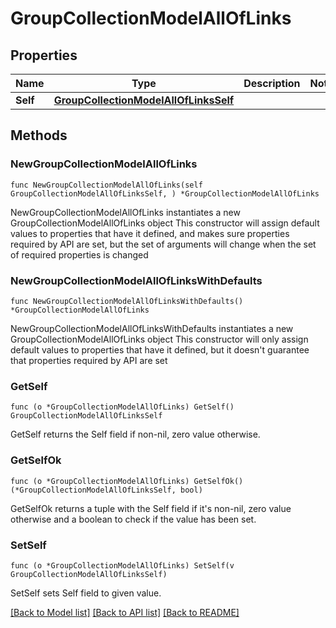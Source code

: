 # GroupCollectionModelAllOfLinks

## Properties

Name | Type | Description | Notes
------------ | ------------- | ------------- | -------------
**Self** | [**GroupCollectionModelAllOfLinksSelf**](GroupCollectionModelAllOfLinksSelf.md) |  | 

## Methods

### NewGroupCollectionModelAllOfLinks

`func NewGroupCollectionModelAllOfLinks(self GroupCollectionModelAllOfLinksSelf, ) *GroupCollectionModelAllOfLinks`

NewGroupCollectionModelAllOfLinks instantiates a new GroupCollectionModelAllOfLinks object
This constructor will assign default values to properties that have it defined,
and makes sure properties required by API are set, but the set of arguments
will change when the set of required properties is changed

### NewGroupCollectionModelAllOfLinksWithDefaults

`func NewGroupCollectionModelAllOfLinksWithDefaults() *GroupCollectionModelAllOfLinks`

NewGroupCollectionModelAllOfLinksWithDefaults instantiates a new GroupCollectionModelAllOfLinks object
This constructor will only assign default values to properties that have it defined,
but it doesn't guarantee that properties required by API are set

### GetSelf

`func (o *GroupCollectionModelAllOfLinks) GetSelf() GroupCollectionModelAllOfLinksSelf`

GetSelf returns the Self field if non-nil, zero value otherwise.

### GetSelfOk

`func (o *GroupCollectionModelAllOfLinks) GetSelfOk() (*GroupCollectionModelAllOfLinksSelf, bool)`

GetSelfOk returns a tuple with the Self field if it's non-nil, zero value otherwise
and a boolean to check if the value has been set.

### SetSelf

`func (o *GroupCollectionModelAllOfLinks) SetSelf(v GroupCollectionModelAllOfLinksSelf)`

SetSelf sets Self field to given value.



[[Back to Model list]](../README.md#documentation-for-models) [[Back to API list]](../README.md#documentation-for-api-endpoints) [[Back to README]](../README.md)


